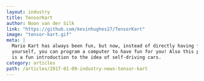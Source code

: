 ```yaml
---
layout: industry
title: TensorKart
author: Noon van der Silk
link: "https://github.com/kevinhughes27/TensorKart"
image: "tensor-kart.gif"
meta: |
  Mario Kart has always been fun, but now, instead of directly having fun
  yourself, you can program a computer to have fun for you! Also this project
  is a fun introduction to the idea of self-driving cars.
category: articles
path: /articles/2017-01-09-industry-news-tensor-kart
---
```

